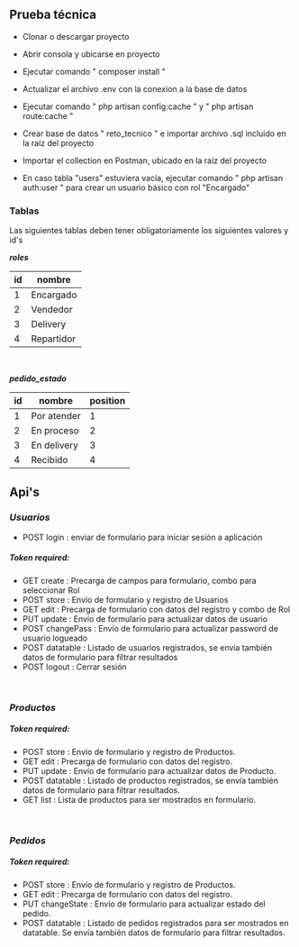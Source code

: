 
## Prueba técnica


- Clonar o descargar proyecto
- Abrir consola y ubicarse en proyecto
- Ejecutar comando " composer install "
- Actualizar el archivo .env con la conexion a la base de datos
- Ejecutar comando " php artisan config:cache " y " php artisan route:cache "
- Crear base de datos " reto_tecnico " e importar archivo .sql incluido en la raíz del proyecto
- Importar el collection en Postman, ubicado en la raíz del proyecto 

- En caso tabla "users" estuviera vacía, ejecutar comando " php artisan auth:user " para crear un usuario básico con rol "Encargado"


### Tablas

Las siguientes tablas deben tener obligatoriamente los siguientes valores y id's

***roles***

<table>
    <thead>
        <tr>
            <th>id</th>
            <th>nombre</th>
        </tr>
    </thead>
    <tbody>
        <tr>
            <td>1</td>
            <td>Encargado</td>
        </tr>
        <tr>
            <td>2</td>
            <td>Vendedor</td>
        </tr>
        <tr>
            <td>3</td>
            <td>Delivery</td>
        </tr>
        <tr>
            <td>4</td>
            <td>Repartidor</td>
        </tr>
    </tbody>
</table>

&nbsp;&nbsp;

***pedido_estado***
<table>
    <thead>
        <tr>
            <th>id</th>
            <th>nombre</th>
            <th>position</th>
        </tr>
    </thead>
    <tbody>
        <tr>
            <td>1</td>
            <td>Por atender</td>
            <td>1</td>
        </tr>
        <tr>
            <td>2</td>
            <td>En proceso</td>
            <td>2</td>
        </tr>
        <tr>
            <td>3</td>
            <td>En delivery</td>
            <td>3</td>
        </tr>
        <tr>
            <td>4</td>
            <td>Recibido</td>
            <td>4</td>
        </tr>
    </tbody>
</table>

## Api's 

### ***Usuarios***
- POST login : enviar de formulario para iniciar sesión a aplicación

##### Token required:
- GET create : Precarga de campos para formulario, combo para seleccionar Rol
- POST store : Envío de formulario y registro de Usuarios
- GET edit : Precarga de formulario con datos del registro y combo de Rol
- PUT update : Envío de formulario para actualizar datos de usuario
- POST changePass : Envío de formulario para actualizar password de usuario logueado
- POST datatable : Listado de usuarios registrados, se envía también datos de formulario para filtrar resultados
- POST logout : Cerrar sesión

&nbsp;

### ***Productos***
##### Token required:
- POST store : Envío de formulario y registro de Productos.
- GET edit : Precarga de formulario con datos del registro.
- PUT update : Envío de formulario para actualizar datos de Producto.
- POST datatable : Listado de productos registrados, se envía también datos de formulario para filtrar resultados.
- GET list : Lista de productos para ser mostrados en formulario.

&nbsp;

### ***Pedidos***
##### Token required:
- POST store : Envío de formulario y registro de Productos.
- GET edit : Precarga de formulario con datos del registro.
- PUT changeState : Envío de formulario para actualizar estado del pedido.
- POST datatable : Listado de pedidos registrados para ser mostrados en datatable. Se envía también datos de formulario para filtrar resultados.